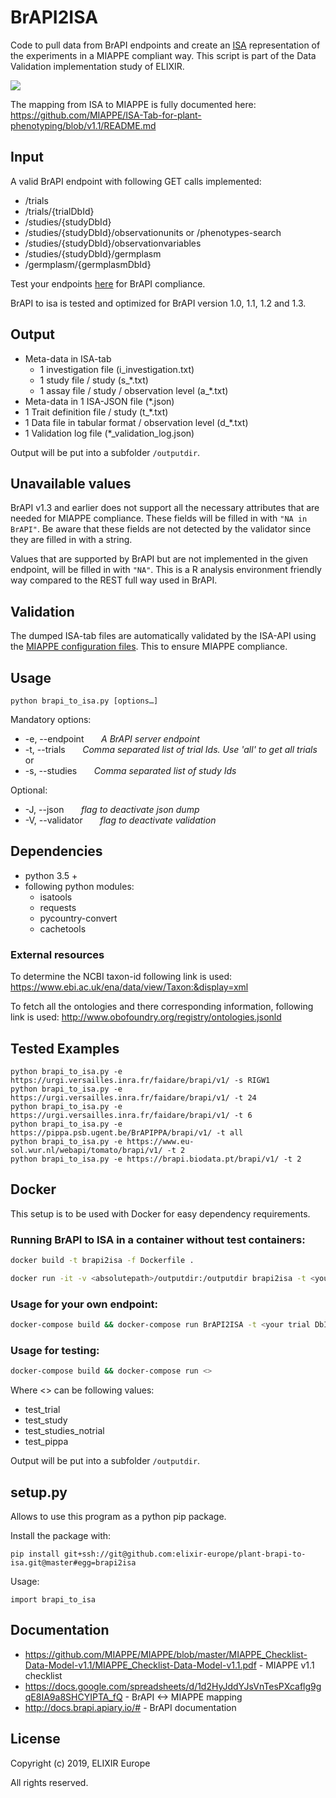 # BrAPI2ISA

Code to pull data from BrAPI endpoints and create an [ISA](http://isa-tools.org) representation of the experiments in a MIAPPE compliant way. This script is part of the Data Validation implementation study of ELIXIR.

![](https://raw.githubusercontent.com/elixir-europe/plant-brapi-to-isa/master/validation-overview.png)

The mapping from ISA to MIAPPE is fully documented here: https://github.com/MIAPPE/ISA-Tab-for-plant-phenotyping/blob/v1.1/README.md

## Input

A valid BrAPI endpoint with following GET calls implemented:

* /trials
* /trials/{trialDbId}
* /studies/{studyDbId}
* /studies/{studyDbId}/observationunits or /phenotypes-search
* /studies/{studyDbId}/observationvariables
* /studies/{studyDbId}/germplasm
* /germplasm/{germplasmDbId}

Test your endpoints [here](http://webapps.ipk-gatersleben.de/brapivalidator/) for BrAPI compliance.

BrAPI to isa is tested and optimized for BrAPI version 1.0, 1.1, 1.2 and 1.3.

## Output

* Meta-data in ISA-tab
   * 1 investigation file (i_investigation.txt)
   * 1 study file / study (s_*.txt)
   * 1 assay file / study / observation level (a_*.txt)
* Meta-data in 1 ISA-JSON file (*.json)
* 1 Trait definition file / study (t_*.txt)
* 1 Data file in tabular format / observation level (d_*.txt)
* 1 Validation log file (*_validation_log.json)

Output will be put into a subfolder `/outputdir`.

## Unavailable values
BrAPI v1.3 and earlier does not support all the necessary attributes that are needed for MIAPPE compliance. These fields will be filled in with `"NA in BrAPI"`. Be aware that these fields are not detected by the validator since they are filled in with a string. 

Values that are supported by BrAPI but are not implemented in the given endpoint, will be filled in with `"NA"`. This is a R analysis environment friendly way compared to the REST full way used in BrAPI.

## Validation

The dumped ISA-tab files are automatically validated by the ISA-API using the [MIAPPE configuration files](https://github.com/MIAPPE/ISA-Tab-for-plant-phenotyping/tree/v1.1/isaconfig-phenotyping/isaconfig-phenotyping-basic). This to ensure MIAPPE compliance.

## Usage

```
python brapi_to_isa.py [options…]
```

Mandatory options:
* -e, --endpoint &nbsp;&nbsp;&nbsp;&nbsp;&nbsp;&nbsp;*A BrAPI server endpoint*
* -t, --trials &nbsp;&nbsp;&nbsp;&nbsp;&nbsp;&nbsp;*Comma separated list of trial Ids. Use 'all' to get all trials*\
or
* -s, --studies &nbsp;&nbsp;&nbsp;&nbsp;&nbsp;&nbsp;*Comma separated list of study Ids*

Optional:
* -J, --json &nbsp;&nbsp;&nbsp;&nbsp;&nbsp;&nbsp;*flag to deactivate json dump*
* -V, --validator &nbsp;&nbsp;&nbsp;&nbsp;&nbsp;&nbsp;*flag to deactivate validation*

## Dependencies

* python 3.5 +
* following python modules:
    * isatools
    * requests
    * pycountry-convert 
    * cachetools

### External resources

To determine the NCBI taxon-id following link is used:
https://www.ebi.ac.uk/ena/data/view/Taxon:&display=xml

To fetch all the ontologies and there corresponding information, following link is used:
http://www.obofoundry.org/registry/ontologies.jsonld


## Tested Examples

```
python brapi_to_isa.py -e https://urgi.versailles.inra.fr/faidare/brapi/v1/ -s RIGW1
python brapi_to_isa.py -e https://urgi.versailles.inra.fr/faidare/brapi/v1/ -t 24
python brapi_to_isa.py -e https://urgi.versailles.inra.fr/faidare/brapi/v1/ -t 6
python brapi_to_isa.py -e https://pippa.psb.ugent.be/BrAPIPPA/brapi/v1/ -t all
python brapi_to_isa.py -e https://www.eu-sol.wur.nl/webapi/tomato/brapi/v1/ -t 2
python brapi_to_isa.py -e https://brapi.biodata.pt/brapi/v1/ -t 2
```

## Docker

This setup is to be used with Docker for easy dependency requirements.

### Running BrAPI to ISA in a container without test containers:

```bash
docker build -t brapi2isa -f Dockerfile .

docker run -it -v <absolutepath>/outputdir:/outputdir brapi2isa -t <your trial DbId> -e <your endpoint>
```

### Usage for your own endpoint: 

```bash
docker-compose build && docker-compose run BrAPI2ISA -t <your trial DbId> -e <your endpoint>
```

### Usage for testing:

```bash
docker-compose build && docker-compose run <>
```
 Where <> can be following values:
- test_trial
- test_study
- test_studies_notrial
- test_pippa


Output will be put into a subfolder `/outputdir`.

## setup<i></i>.py 
Allows to use this program as a python pip package.

Install the package with:
```
pip install git+ssh://git@github.com:elixir-europe/plant-brapi-to-isa.git@master#egg=brapi2isa
```

Usage:

```
import brapi_to_isa
```
## Documentation
 * https://github.com/MIAPPE/MIAPPE/blob/master/MIAPPE_Checklist-Data-Model-v1.1/MIAPPE_Checklist-Data-Model-v1.1.pdf - MIAPPE v1.1 checklist
 * https://docs.google.com/spreadsheets/d/1d2HyJddYJsVnTesPXcaflg9gqE8IA9a8SHCYIPTA_fQ - BrAPI <-> MIAPPE mapping
 * http://docs.brapi.apiary.io/# - BrAPI documentation
 
  
## License 
Copyright (c) 2019, ELIXIR Europe

All rights reserved.
